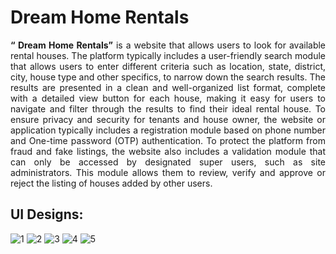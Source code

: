 # Dream Home Rentals 
<p align="justify">
<b>“ Dream Home Rentals”</b> is a website that allows users to look for available rental houses. The
platform typically includes a user-friendly search module that allows users to enter different criteria
such as location, state, district, city, house type and other specifics, to narrow down the search results.
The results are presented in a clean and well-organized list format, complete with a detailed view
button for each house, making it easy for users to navigate and filter through the results to find their
ideal rental house. To ensure privacy and security for tenants and house owner, the website or
application typically includes a registration module based on phone number and One-time password
(OTP) authentication. To protect the platform from fraud and fake listings, the website also includes a
validation module that can only be accessed by designated super users, such as site administrators. This
module allows them to review, verify and approve or reject the listing of houses added by other users.
</p>


## UI Designs:

![1](https://github.com/prasanth-pk12/Django-HomeRentals-website/assets/87668644/6bf07e2b-cc47-4e12-81a4-43330a03e264)
![2](https://github.com/prasanth-pk12/Django-HomeRentals-website/assets/87668644/2f0e2fa1-0b43-4fc8-a192-47e6d48060d2)
![3](https://github.com/prasanth-pk12/Django-HomeRentals-website/assets/87668644/3137fac2-8056-4681-971c-70c11678dddb)
![4](https://github.com/prasanth-pk12/Django-HomeRentals-website/assets/87668644/ab054566-d320-4f22-b530-2a72526c6fe4)
![5](https://github.com/prasanth-pk12/Django-HomeRentals-website/assets/87668644/ca5833af-a878-4f80-8fa3-cc7d1d31242c)

